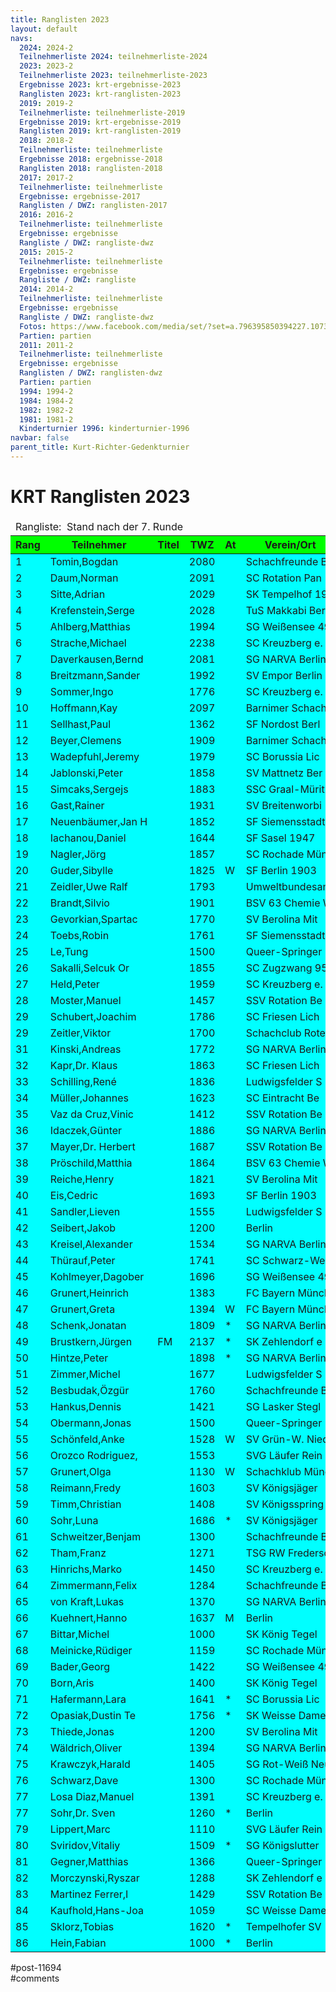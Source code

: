```yaml
---
title: Ranglisten 2023 
layout: default
navs:
  2024: 2024-2
  Teilnehmerliste 2024: teilnehmerliste-2024
  2023: 2023-2
  Teilnehmerliste 2023: teilnehmerliste-2023
  Ergebnisse 2023: krt-ergebnisse-2023
  Ranglisten 2023: krt-ranglisten-2023
  2019: 2019-2
  Teilnehmerliste: teilnehmerliste-2019
  Ergebnisse 2019: krt-ergebnisse-2019
  Ranglisten 2019: krt-ranglisten-2019
  2018: 2018-2
  Teilnehmerliste: teilnehmerliste
  Ergebnisse 2018: ergebnisse-2018
  Ranglisten 2018: ranglisten-2018
  2017: 2017-2
  Teilnehmerliste: teilnehmerliste
  Ergebnisse: ergebnisse-2017
  Ranglisten / DWZ: ranglisten-2017
  2016: 2016-2
  Teilnehmerliste: teilnehmerliste
  Ergebnisse: ergebnisse
  Rangliste / DWZ: rangliste-dwz
  2015: 2015-2
  Teilnehmerliste: teilnehmerliste
  Ergebnisse: ergebnisse
  Rangliste / DWZ: rangliste
  2014: 2014-2
  Teilnehmerliste: teilnehmerliste
  Ergebnisse: ergebnisse
  Rangliste / DWZ: rangliste-dwz
  Fotos: https://www.facebook.com/media/set/?set=a.796395850394227.1073741841.214119148621903&type=1
  Partien: partien
  2011: 2011-2
  Teilnehmerliste: teilnehmerliste
  Ergebnisse: ergebnisse
  Ranglisten / DWZ: ranglisten-dwz
  Partien: partien
  1994: 1994-2
  1984: 1984-2
  1982: 1982-2
  1981: 1981-2
  Kinderturnier 1996: kinderturnier-1996
navbar: false
parent_title: Kurt-Richter-Gedenkturnier
---
```

<div class="post-11694 page type-page status-publish hentry" id="post-11694">
<h1 class="entry-title">KRT Ranglisten 2023</h1>
<div class="entry-content">
<table class="clean swiss footable">
<thead>
<tr>
<td colspan="13">Rangliste:  Stand nach der 7. Runde</td>
</tr>
<tr bgcolor="#00FF00">
<th>Rang</th>
<th>Teilnehmer</th>
<th>Titel</th>
<th>TWZ</th>
<th>At</th>
<th>Verein/Ort</th>
<th>Land</th>
<th>S</th>
<th>R</th>
<th>V</th>
<th>Punkte</th>
<th>Buchh</th>
<th>SoBerg</th>
</tr>
</thead>
<tbody>
<tr bgcolor="#00FFFF">
<td>1</td>
<td>Tomin,Bogdan</td>
<td></td>
<td>2080</td>
<td></td>
<td>Schachfreunde B</td>
<td>SRB</td>
<td>5</td>
<td>2</td>
<td>0</td>
<td>6.0</td>
<td>34.0</td>
<td>28.50</td>
</tr>
<tr bgcolor="#00FFFF">
<td>2</td>
<td>Daum,Norman</td>
<td></td>
<td>2091</td>
<td></td>
<td>SC Rotation Pan</td>
<td>GER</td>
<td>5</td>
<td>2</td>
<td>0</td>
<td>6.0</td>
<td>31.5</td>
<td>25.75</td>
</tr>
<tr bgcolor="#00FFFF">
<td>3</td>
<td>Sitte,Adrian</td>
<td></td>
<td>2029</td>
<td></td>
<td>SK Tempelhof 19</td>
<td>GER</td>
<td>5</td>
<td>1</td>
<td>1</td>
<td>5.5</td>
<td>31.5</td>
<td>22.50</td>
</tr>
<tr bgcolor="#00FFFF">
<td>4</td>
<td>Krefenstein,Serge</td>
<td></td>
<td>2028</td>
<td></td>
<td>TuS Makkabi Ber</td>
<td>GER</td>
<td>4</td>
<td>3</td>
<td>0</td>
<td>5.5</td>
<td>31.0</td>
<td>23.50</td>
</tr>
<tr bgcolor="#00FFFF">
<td>5</td>
<td>Ahlberg,Matthias</td>
<td></td>
<td>1994</td>
<td></td>
<td>SG Weißensee 49</td>
<td>GER</td>
<td>5</td>
<td>1</td>
<td>1</td>
<td>5.5</td>
<td>29.5</td>
<td>21.25</td>
</tr>
<tr bgcolor="#00FFFF">
<td>6</td>
<td>Strache,Michael</td>
<td></td>
<td>2238</td>
<td></td>
<td>SC Kreuzberg e.</td>
<td>GER</td>
<td>4</td>
<td>2</td>
<td>1</td>
<td>5.0</td>
<td>33.0</td>
<td>22.25</td>
</tr>
<tr bgcolor="#00FFFF">
<td>7</td>
<td>Daverkausen,Bernd</td>
<td></td>
<td>2081</td>
<td></td>
<td>SG NARVA Berlin</td>
<td>GER</td>
<td>3</td>
<td>4</td>
<td>0</td>
<td>5.0</td>
<td>29.5</td>
<td>20.25</td>
</tr>
<tr bgcolor="#00FFFF">
<td>8</td>
<td>Breitzmann,Sander</td>
<td></td>
<td>1992</td>
<td></td>
<td>SV Empor Berlin</td>
<td>GER</td>
<td>3</td>
<td>4</td>
<td>0</td>
<td>5.0</td>
<td>29.0</td>
<td>21.00</td>
</tr>
<tr bgcolor="#00FFFF">
<td>9</td>
<td>Sommer,Ingo</td>
<td></td>
<td>1776</td>
<td></td>
<td>SC Kreuzberg e.</td>
<td>GER</td>
<td>5</td>
<td>0</td>
<td>2</td>
<td>5.0</td>
<td>28.0</td>
<td>16.50</td>
</tr>
<tr bgcolor="#00FFFF">
<td>10</td>
<td>Hoffmann,Kay</td>
<td></td>
<td>2097</td>
<td></td>
<td>Barnimer Schach</td>
<td>GER</td>
<td>3</td>
<td>4</td>
<td>0</td>
<td>5.0</td>
<td>26.0</td>
<td>17.25</td>
</tr>
<tr bgcolor="#00FFFF">
<td>11</td>
<td>Sellhast,Paul</td>
<td></td>
<td>1362</td>
<td></td>
<td>SF Nordost Berl</td>
<td>GER</td>
<td>5</td>
<td>0</td>
<td>2</td>
<td>5.0</td>
<td>24.5</td>
<td>16.50</td>
</tr>
<tr bgcolor="#00FFFF">
<td>12</td>
<td>Beyer,Clemens</td>
<td></td>
<td>1909</td>
<td></td>
<td>Barnimer Schach</td>
<td>GER</td>
<td>4</td>
<td>1</td>
<td>2</td>
<td>4.5</td>
<td>31.0</td>
<td>17.75</td>
</tr>
<tr bgcolor="#00FFFF">
<td>13</td>
<td>Wadepfuhl,Jeremy</td>
<td></td>
<td>1979</td>
<td></td>
<td>SC Borussia Lic</td>
<td>GER</td>
<td>4</td>
<td>1</td>
<td>2</td>
<td>4.5</td>
<td>30.5</td>
<td>17.25</td>
</tr>
<tr bgcolor="#00FFFF">
<td>14</td>
<td>Jablonski,Peter</td>
<td></td>
<td>1858</td>
<td></td>
<td>SV Mattnetz Ber</td>
<td>GER</td>
<td>4</td>
<td>1</td>
<td>2</td>
<td>4.5</td>
<td>28.5</td>
<td>16.25</td>
</tr>
<tr bgcolor="#00FFFF">
<td>15</td>
<td>Simcaks,Sergejs</td>
<td></td>
<td>1883</td>
<td></td>
<td>SSC Graal-Mürit</td>
<td>LAT</td>
<td>4</td>
<td>1</td>
<td>2</td>
<td>4.5</td>
<td>28.5</td>
<td>14.50</td>
</tr>
<tr bgcolor="#00FFFF">
<td>16</td>
<td>Gast,Rainer</td>
<td></td>
<td>1931</td>
<td></td>
<td>SV Breitenworbi</td>
<td>GER</td>
<td>3</td>
<td>3</td>
<td>1</td>
<td>4.5</td>
<td>28.0</td>
<td>17.25</td>
</tr>
<tr bgcolor="#00FFFF">
<td>17</td>
<td>Neuenbäumer,Jan H</td>
<td></td>
<td>1852</td>
<td></td>
<td>SF Siemensstadt</td>
<td>GER</td>
<td>3</td>
<td>3</td>
<td>1</td>
<td>4.5</td>
<td>26.5</td>
<td>15.00</td>
</tr>
<tr bgcolor="#00FFFF">
<td>18</td>
<td>Iachanou,Daniel</td>
<td></td>
<td>1644</td>
<td></td>
<td>SF Sasel 1947</td>
<td>GER</td>
<td>3</td>
<td>3</td>
<td>1</td>
<td>4.5</td>
<td>26.0</td>
<td>15.75</td>
</tr>
<tr bgcolor="#00FFFF">
<td>19</td>
<td>Nagler,Jörg</td>
<td></td>
<td>1857</td>
<td></td>
<td>SC Rochade Münc</td>
<td>GER</td>
<td>4</td>
<td>1</td>
<td>2</td>
<td>4.5</td>
<td>26.0</td>
<td>13.25</td>
</tr>
<tr bgcolor="#00FFFF">
<td>20</td>
<td>Guder,Sibylle</td>
<td></td>
<td>1825</td>
<td>W</td>
<td>SF Berlin 1903</td>
<td>GER</td>
<td>4</td>
<td>1</td>
<td>2</td>
<td>4.5</td>
<td>25.0</td>
<td>13.75</td>
</tr>
<tr bgcolor="#00FFFF">
<td>21</td>
<td>Zeidler,Uwe Ralf</td>
<td></td>
<td>1793</td>
<td></td>
<td>Umweltbundesamt</td>
<td>GER</td>
<td>3</td>
<td>3</td>
<td>1</td>
<td>4.5</td>
<td>20.0</td>
<td>11.50</td>
</tr>
<tr bgcolor="#00FFFF">
<td>22</td>
<td>Brandt,Silvio</td>
<td></td>
<td>1901</td>
<td></td>
<td>BSV 63 Chemie W</td>
<td>GER</td>
<td>3</td>
<td>2</td>
<td>2</td>
<td>4.0</td>
<td>29.5</td>
<td>14.25</td>
</tr>
<tr bgcolor="#00FFFF">
<td>23</td>
<td>Gevorkian,Spartac</td>
<td></td>
<td>1770</td>
<td></td>
<td>SV Berolina Mit</td>
<td>GER</td>
<td>3</td>
<td>2</td>
<td>2</td>
<td>4.0</td>
<td>28.0</td>
<td>14.00</td>
</tr>
<tr bgcolor="#00FFFF">
<td>24</td>
<td>Toebs,Robin</td>
<td></td>
<td>1761</td>
<td></td>
<td>SF Siemensstadt</td>
<td>GER</td>
<td>2</td>
<td>4</td>
<td>1</td>
<td>4.0</td>
<td>27.5</td>
<td>14.00</td>
</tr>
<tr bgcolor="#00FFFF">
<td>25</td>
<td>Le,Tung</td>
<td></td>
<td>1500</td>
<td></td>
<td>Queer-Springer</td>
<td>GER</td>
<td>3</td>
<td>2</td>
<td>2</td>
<td>4.0</td>
<td>26.5</td>
<td>14.00</td>
</tr>
<tr bgcolor="#00FFFF">
<td>26</td>
<td>Sakalli,Selcuk Or</td>
<td></td>
<td>1855</td>
<td></td>
<td>SC Zugzwang 95</td>
<td>TUR</td>
<td>3</td>
<td>2</td>
<td>2</td>
<td>4.0</td>
<td>26.5</td>
<td>12.25</td>
</tr>
<tr bgcolor="#00FFFF">
<td>27</td>
<td>Held,Peter</td>
<td></td>
<td>1959</td>
<td></td>
<td>SC Kreuzberg e.</td>
<td>GER</td>
<td>3</td>
<td>2</td>
<td>2</td>
<td>4.0</td>
<td>26.0</td>
<td>12.75</td>
</tr>
<tr bgcolor="#00FFFF">
<td>28</td>
<td>Moster,Manuel</td>
<td></td>
<td>1457</td>
<td></td>
<td>SSV Rotation Be</td>
<td>GER</td>
<td>4</td>
<td>0</td>
<td>3</td>
<td>4.0</td>
<td>25.5</td>
<td>13.00</td>
</tr>
<tr bgcolor="#00FFFF">
<td>29</td>
<td>Schubert,Joachim</td>
<td></td>
<td>1786</td>
<td></td>
<td>SC Friesen Lich</td>
<td>GER</td>
<td>4</td>
<td>0</td>
<td>3</td>
<td>4.0</td>
<td>24.5</td>
<td>10.50</td>
</tr>
<tr bgcolor="#00FFFF">
<td>29</td>
<td>Zeitler,Viktor</td>
<td></td>
<td>1700</td>
<td></td>
<td>Schachclub Rote</td>
<td>GER</td>
<td>4</td>
<td>0</td>
<td>3</td>
<td>4.0</td>
<td>24.5</td>
<td>10.50</td>
</tr>
<tr bgcolor="#00FFFF">
<td>31</td>
<td>Kinski,Andreas</td>
<td></td>
<td>1772</td>
<td></td>
<td>SG NARVA Berlin</td>
<td>GER</td>
<td>2</td>
<td>4</td>
<td>1</td>
<td>4.0</td>
<td>24.0</td>
<td>12.25</td>
</tr>
<tr bgcolor="#00FFFF">
<td>32</td>
<td>Kapr,Dr. Klaus</td>
<td></td>
<td>1863</td>
<td></td>
<td>SC Friesen Lich</td>
<td>GER</td>
<td>3</td>
<td>2</td>
<td>2</td>
<td>4.0</td>
<td>24.0</td>
<td>12.00</td>
</tr>
<tr bgcolor="#00FFFF">
<td>33</td>
<td>Schilling,René</td>
<td></td>
<td>1836</td>
<td></td>
<td>Ludwigsfelder S</td>
<td>GER</td>
<td>3</td>
<td>2</td>
<td>2</td>
<td>4.0</td>
<td>24.0</td>
<td>11.75</td>
</tr>
<tr bgcolor="#00FFFF">
<td>34</td>
<td>Müller,Johannes</td>
<td></td>
<td>1623</td>
<td></td>
<td>SC Eintracht Be</td>
<td>GER</td>
<td>3</td>
<td>1</td>
<td>3</td>
<td>3.5</td>
<td>28.0</td>
<td>11.25</td>
</tr>
<tr bgcolor="#00FFFF">
<td>35</td>
<td>Vaz da Cruz,Vinic</td>
<td></td>
<td>1412</td>
<td></td>
<td>SSV Rotation Be</td>
<td>GER</td>
<td>3</td>
<td>1</td>
<td>3</td>
<td>3.5</td>
<td>27.0</td>
<td>12.50</td>
</tr>
<tr bgcolor="#00FFFF">
<td>36</td>
<td>Idaczek,Günter</td>
<td></td>
<td>1886</td>
<td></td>
<td>SG NARVA Berlin</td>
<td>GER</td>
<td>2</td>
<td>3</td>
<td>2</td>
<td>3.5</td>
<td>26.5</td>
<td>11.75</td>
</tr>
<tr bgcolor="#00FFFF">
<td>37</td>
<td>Mayer,Dr. Herbert</td>
<td></td>
<td>1687</td>
<td></td>
<td>SSV Rotation Be</td>
<td>GER</td>
<td>2</td>
<td>3</td>
<td>2</td>
<td>3.5</td>
<td>26.5</td>
<td>11.25</td>
</tr>
<tr bgcolor="#00FFFF">
<td>38</td>
<td>Pröschild,Matthia</td>
<td></td>
<td>1864</td>
<td></td>
<td>BSV 63 Chemie W</td>
<td>GER</td>
<td>2</td>
<td>3</td>
<td>2</td>
<td>3.5</td>
<td>25.5</td>
<td>10.50</td>
</tr>
<tr bgcolor="#00FFFF">
<td>39</td>
<td>Reiche,Henry</td>
<td></td>
<td>1821</td>
<td></td>
<td>SV Berolina Mit</td>
<td>GER</td>
<td>3</td>
<td>1</td>
<td>3</td>
<td>3.5</td>
<td>25.5</td>
<td>9.25</td>
</tr>
<tr bgcolor="#00FFFF">
<td>40</td>
<td>Eis,Cedric</td>
<td></td>
<td>1693</td>
<td></td>
<td>SF Berlin 1903</td>
<td>GER</td>
<td>3</td>
<td>1</td>
<td>3</td>
<td>3.5</td>
<td>24.5</td>
<td>10.25</td>
</tr>
<tr bgcolor="#00FFFF">
<td>41</td>
<td>Sandler,Lieven</td>
<td></td>
<td>1555</td>
<td></td>
<td>Ludwigsfelder S</td>
<td>GER</td>
<td>3</td>
<td>1</td>
<td>3</td>
<td>3.5</td>
<td>23.5</td>
<td>7.75</td>
</tr>
<tr bgcolor="#00FFFF">
<td>42</td>
<td>Seibert,Jakob</td>
<td></td>
<td>1200</td>
<td></td>
<td>Berlin</td>
<td></td>
<td>3</td>
<td>1</td>
<td>3</td>
<td>3.5</td>
<td>23.0</td>
<td>10.75</td>
</tr>
<tr bgcolor="#00FFFF">
<td>43</td>
<td>Kreisel,Alexander</td>
<td></td>
<td>1534</td>
<td></td>
<td>SG NARVA Berlin</td>
<td>GER</td>
<td>3</td>
<td>1</td>
<td>3</td>
<td>3.5</td>
<td>23.0</td>
<td>8.00</td>
</tr>
<tr bgcolor="#00FFFF">
<td>44</td>
<td>Thürauf,Peter</td>
<td></td>
<td>1741</td>
<td></td>
<td>SC Schwarz-Weiß</td>
<td>GER</td>
<td>3</td>
<td>1</td>
<td>3</td>
<td>3.5</td>
<td>22.0</td>
<td>10.75</td>
</tr>
<tr bgcolor="#00FFFF">
<td>45</td>
<td>Kohlmeyer,Dagober</td>
<td></td>
<td>1696</td>
<td></td>
<td>SG Weißensee 49</td>
<td>GER</td>
<td>2</td>
<td>3</td>
<td>2</td>
<td>3.5</td>
<td>22.0</td>
<td>8.25</td>
</tr>
<tr bgcolor="#00FFFF">
<td>46</td>
<td>Grunert,Heinrich</td>
<td></td>
<td>1383</td>
<td></td>
<td>FC Bayern Münch</td>
<td>GER</td>
<td>3</td>
<td>1</td>
<td>1</td>
<td>3.5</td>
<td>21.5</td>
<td>9.25</td>
</tr>
<tr bgcolor="#00FFFF">
<td>47</td>
<td>Grunert,Greta</td>
<td></td>
<td>1394</td>
<td>W</td>
<td>FC Bayern Münch</td>
<td>GER</td>
<td>3</td>
<td>1</td>
<td>1</td>
<td>3.5</td>
<td>21.0</td>
<td>8.75</td>
</tr>
<tr bgcolor="#00FFFF">
<td>48</td>
<td>Schenk,Jonatan</td>
<td></td>
<td>1809</td>
<td>*</td>
<td>SG NARVA Berlin</td>
<td>GER</td>
<td>3</td>
<td>0</td>
<td>1</td>
<td>3.0</td>
<td>30.5</td>
<td>12.50</td>
</tr>
<tr bgcolor="#00FFFF">
<td>49</td>
<td>Brustkern,Jürgen</td>
<td>FM</td>
<td>2137</td>
<td>*</td>
<td>SK Zehlendorf e</td>
<td>GER</td>
<td>3</td>
<td>0</td>
<td>1</td>
<td>3.0</td>
<td>30.5</td>
<td>11.50</td>
</tr>
<tr bgcolor="#00FFFF">
<td>50</td>
<td>Hintze,Peter</td>
<td></td>
<td>1898</td>
<td>*</td>
<td>SG NARVA Berlin</td>
<td>GER</td>
<td>2</td>
<td>2</td>
<td>1</td>
<td>3.0</td>
<td>28.5</td>
<td>10.00</td>
</tr>
<tr bgcolor="#00FFFF">
<td>51</td>
<td>Zimmer,Michel</td>
<td></td>
<td>1677</td>
<td></td>
<td>Ludwigsfelder S</td>
<td>GER</td>
<td>2</td>
<td>2</td>
<td>3</td>
<td>3.0</td>
<td>26.5</td>
<td>9.75</td>
</tr>
<tr bgcolor="#00FFFF">
<td>52</td>
<td>Besbudak,Özgür</td>
<td></td>
<td>1760</td>
<td></td>
<td>Schachfreunde B</td>
<td>TUR</td>
<td>2</td>
<td>2</td>
<td>3</td>
<td>3.0</td>
<td>26.0</td>
<td>9.50</td>
</tr>
<tr bgcolor="#00FFFF">
<td>53</td>
<td>Hankus,Dennis</td>
<td></td>
<td>1421</td>
<td></td>
<td>SG Lasker Stegl</td>
<td>GER</td>
<td>1</td>
<td>4</td>
<td>2</td>
<td>3.0</td>
<td>24.5</td>
<td>9.25</td>
</tr>
<tr bgcolor="#00FFFF">
<td>54</td>
<td>Obermann,Jonas</td>
<td></td>
<td>1500</td>
<td></td>
<td>Queer-Springer</td>
<td></td>
<td>2</td>
<td>2</td>
<td>3</td>
<td>3.0</td>
<td>23.5</td>
<td>8.25</td>
</tr>
<tr bgcolor="#00FFFF">
<td>55</td>
<td>Schönfeld,Anke</td>
<td></td>
<td>1528</td>
<td>W</td>
<td>SV Grün-W. Nied</td>
<td>GER</td>
<td>3</td>
<td>0</td>
<td>4</td>
<td>3.0</td>
<td>23.0</td>
<td>6.00</td>
</tr>
<tr bgcolor="#00FFFF">
<td>56</td>
<td>Orozco Rodriguez,</td>
<td></td>
<td>1553</td>
<td></td>
<td>SVG Läufer Rein</td>
<td>GER</td>
<td>2</td>
<td>2</td>
<td>2</td>
<td>3.0</td>
<td>22.0</td>
<td>7.25</td>
</tr>
<tr bgcolor="#00FFFF">
<td>57</td>
<td>Grunert,Olga</td>
<td></td>
<td>1130</td>
<td>W</td>
<td>Schachklub Münc</td>
<td>GER</td>
<td>3</td>
<td>0</td>
<td>2</td>
<td>3.0</td>
<td>21.5</td>
<td>6.50</td>
</tr>
<tr bgcolor="#00FFFF">
<td>58</td>
<td>Reimann,Fredy</td>
<td></td>
<td>1603</td>
<td></td>
<td>SV Königsjäger</td>
<td>GER</td>
<td>3</td>
<td>0</td>
<td>4</td>
<td>3.0</td>
<td>20.5</td>
<td>4.50</td>
</tr>
<tr bgcolor="#00FFFF">
<td>59</td>
<td>Timm,Christian</td>
<td></td>
<td>1408</td>
<td></td>
<td>SV Königsspring</td>
<td>GER</td>
<td>2</td>
<td>2</td>
<td>3</td>
<td>3.0</td>
<td>19.5</td>
<td>6.50</td>
</tr>
<tr bgcolor="#00FFFF">
<td>60</td>
<td>Sohr,Luna</td>
<td></td>
<td>1686</td>
<td>*</td>
<td>SV Königsjäger</td>
<td>GER</td>
<td>2</td>
<td>1</td>
<td>2</td>
<td>2.5</td>
<td>27.0</td>
<td>8.75</td>
</tr>
<tr bgcolor="#00FFFF">
<td>61</td>
<td>Schweitzer,Benjam</td>
<td></td>
<td>1300</td>
<td></td>
<td>Schachfreunde B</td>
<td>GER</td>
<td>1</td>
<td>3</td>
<td>3</td>
<td>2.5</td>
<td>24.5</td>
<td>8.00</td>
</tr>
<tr bgcolor="#00FFFF">
<td>62</td>
<td>Tham,Franz</td>
<td></td>
<td>1271</td>
<td></td>
<td>TSG RW Fredersd</td>
<td>GER</td>
<td>2</td>
<td>1</td>
<td>4</td>
<td>2.5</td>
<td>24.5</td>
<td>7.75</td>
</tr>
<tr bgcolor="#00FFFF">
<td>63</td>
<td>Hinrichs,Marko</td>
<td></td>
<td>1450</td>
<td></td>
<td>SC Kreuzberg e.</td>
<td>GER</td>
<td>2</td>
<td>1</td>
<td>4</td>
<td>2.5</td>
<td>24.0</td>
<td>7.00</td>
</tr>
<tr bgcolor="#00FFFF">
<td>64</td>
<td>Zimmermann,Felix</td>
<td></td>
<td>1284</td>
<td></td>
<td>Schachfreunde B</td>
<td>GER</td>
<td>2</td>
<td>1</td>
<td>4</td>
<td>2.5</td>
<td>23.5</td>
<td>6.00</td>
</tr>
<tr bgcolor="#00FFFF">
<td>65</td>
<td>von Kraft,Lukas</td>
<td></td>
<td>1370</td>
<td></td>
<td>SG NARVA Berlin</td>
<td>GER</td>
<td>2</td>
<td>1</td>
<td>4</td>
<td>2.5</td>
<td>23.0</td>
<td>4.75</td>
</tr>
<tr bgcolor="#00FFFF">
<td>66</td>
<td>Kuehnert,Hanno</td>
<td></td>
<td>1637</td>
<td>M</td>
<td>Berlin</td>
<td>GER</td>
<td>2</td>
<td>1</td>
<td>4</td>
<td>2.5</td>
<td>21.5</td>
<td>6.25</td>
</tr>
<tr bgcolor="#00FFFF">
<td>67</td>
<td>Bittar,Michel</td>
<td></td>
<td>1000</td>
<td></td>
<td>SK König Tegel</td>
<td>–</td>
<td>2</td>
<td>1</td>
<td>4</td>
<td>2.5</td>
<td>20.0</td>
<td>4.75</td>
</tr>
<tr bgcolor="#00FFFF">
<td>68</td>
<td>Meinicke,Rüdiger</td>
<td></td>
<td>1159</td>
<td></td>
<td>SC Rochade Münc</td>
<td>GER</td>
<td>1</td>
<td>3</td>
<td>3</td>
<td>2.5</td>
<td>19.0</td>
<td>5.50</td>
</tr>
<tr bgcolor="#00FFFF">
<td>69</td>
<td>Bader,Georg</td>
<td></td>
<td>1422</td>
<td></td>
<td>SG Weißensee 49</td>
<td>GER</td>
<td>2</td>
<td>1</td>
<td>4</td>
<td>2.5</td>
<td>18.5</td>
<td>3.75</td>
</tr>
<tr bgcolor="#00FFFF">
<td>70</td>
<td>Born,Aris</td>
<td></td>
<td>1400</td>
<td></td>
<td>SK König Tegel</td>
<td>–</td>
<td>2</td>
<td>1</td>
<td>4</td>
<td>2.5</td>
<td>17.5</td>
<td>3.00</td>
</tr>
<tr bgcolor="#00FFFF">
<td>71</td>
<td>Hafermann,Lara</td>
<td></td>
<td>1641</td>
<td>*</td>
<td>SC Borussia Lic</td>
<td>GER</td>
<td>2</td>
<td>0</td>
<td>4</td>
<td>2.0</td>
<td>23.5</td>
<td>3.00</td>
</tr>
<tr bgcolor="#00FFFF">
<td>72</td>
<td>Opasiak,Dustin Te</td>
<td></td>
<td>1756</td>
<td>*</td>
<td>SK Weisse Dame</td>
<td>POL</td>
<td>2</td>
<td>0</td>
<td>4</td>
<td>2.0</td>
<td>22.5</td>
<td>4.00</td>
</tr>
<tr bgcolor="#00FFFF">
<td>73</td>
<td>Thiede,Jonas</td>
<td></td>
<td>1200</td>
<td></td>
<td>SV Berolina Mit</td>
<td>GER</td>
<td>1</td>
<td>2</td>
<td>4</td>
<td>2.0</td>
<td>21.0</td>
<td>4.00</td>
</tr>
<tr bgcolor="#00FFFF">
<td>74</td>
<td>Wäldrich,Oliver</td>
<td></td>
<td>1394</td>
<td></td>
<td>SG NARVA Berlin</td>
<td>GER</td>
<td>2</td>
<td>0</td>
<td>5</td>
<td>2.0</td>
<td>21.0</td>
<td>2.50</td>
</tr>
<tr bgcolor="#00FFFF">
<td>75</td>
<td>Krawczyk,Harald</td>
<td></td>
<td>1405</td>
<td></td>
<td>SG Rot-Weiß Neu</td>
<td>GER</td>
<td>1</td>
<td>2</td>
<td>4</td>
<td>2.0</td>
<td>20.5</td>
<td>3.00</td>
</tr>
<tr bgcolor="#00FFFF">
<td>76</td>
<td>Schwarz,Dave</td>
<td></td>
<td>1300</td>
<td></td>
<td>SC Rochade Münc</td>
<td>GER</td>
<td>2</td>
<td>0</td>
<td>5</td>
<td>2.0</td>
<td>20.0</td>
<td>2.50</td>
</tr>
<tr bgcolor="#00FFFF">
<td>77</td>
<td>Losa Diaz,Manuel</td>
<td></td>
<td>1391</td>
<td></td>
<td>SC Kreuzberg e.</td>
<td>GER</td>
<td>1</td>
<td>1</td>
<td>5</td>
<td>1.5</td>
<td>21.5</td>
<td>4.25</td>
</tr>
<tr bgcolor="#00FFFF">
<td>77</td>
<td>Sohr,Dr. Sven</td>
<td></td>
<td>1260</td>
<td>*</td>
<td>Berlin</td>
<td>GER</td>
<td>1</td>
<td>1</td>
<td>3</td>
<td>1.5</td>
<td>21.5</td>
<td>4.25</td>
</tr>
<tr bgcolor="#00FFFF">
<td>79</td>
<td>Lippert,Marc</td>
<td></td>
<td>1110</td>
<td></td>
<td>SVG Läufer Rein</td>
<td>GER</td>
<td>1</td>
<td>1</td>
<td>4</td>
<td>1.5</td>
<td>21.5</td>
<td>2.00</td>
</tr>
<tr bgcolor="#00FFFF">
<td>80</td>
<td>Sviridov,Vitaliy</td>
<td></td>
<td>1509</td>
<td>*</td>
<td>SG Königslutter</td>
<td>GER</td>
<td>1</td>
<td>1</td>
<td>3</td>
<td>1.5</td>
<td>20.5</td>
<td>2.75</td>
</tr>
<tr bgcolor="#00FFFF">
<td>81</td>
<td>Gegner,Matthias</td>
<td></td>
<td>1366</td>
<td></td>
<td>Queer-Springer</td>
<td>GER</td>
<td>1</td>
<td>1</td>
<td>5</td>
<td>1.5</td>
<td>17.5</td>
<td>3.25</td>
</tr>
<tr bgcolor="#00FFFF">
<td>82</td>
<td>Morczynski,Ryszar</td>
<td></td>
<td>1288</td>
<td></td>
<td>SK Zehlendorf e</td>
<td>GER</td>
<td>1</td>
<td>1</td>
<td>5</td>
<td>1.5</td>
<td>17.5</td>
<td>1.50</td>
</tr>
<tr bgcolor="#00FFFF">
<td>83</td>
<td>Martinez Ferrer,I</td>
<td></td>
<td>1429</td>
<td></td>
<td>SSV Rotation Be</td>
<td>GER</td>
<td>0</td>
<td>2</td>
<td>5</td>
<td>1.0</td>
<td>20.0</td>
<td>2.50</td>
</tr>
<tr bgcolor="#00FFFF">
<td>84</td>
<td>Kaufhold,Hans-Joa</td>
<td></td>
<td>1059</td>
<td></td>
<td>SC Weisse Dame</td>
<td>GER</td>
<td>1</td>
<td>0</td>
<td>6</td>
<td>1.0</td>
<td>17.0</td>
<td>1.00</td>
</tr>
<tr bgcolor="#00FFFF">
<td>85</td>
<td>Sklorz,Tobias</td>
<td></td>
<td>1620</td>
<td>*</td>
<td>Tempelhofer SV</td>
<td>GER</td>
<td>0</td>
<td>0</td>
<td>4</td>
<td>0.0</td>
<td>20.0</td>
<td>0.00</td>
</tr>
<tr bgcolor="#00FFFF">
<td>86</td>
<td>Hein,Fabian</td>
<td></td>
<td>1000</td>
<td>*</td>
<td>Berlin</td>
<td></td>
<td>0</td>
<td>0</td>
<td>6</td>
<td>0.0</td>
<td>13.5</td>
<td>0.00</td>
</tr>
</tbody>
</table>
</div><!-- .entry-content -->
</div> #post-11694 
<div id="comments">
</div> #comments 
